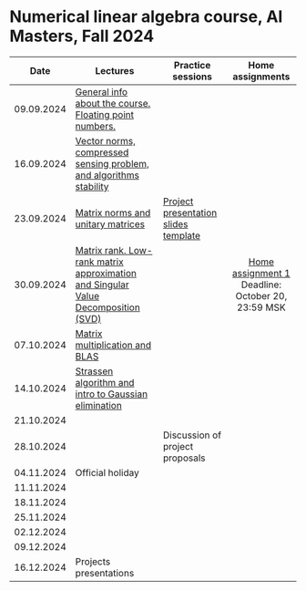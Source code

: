 # Numerical linear algebra course, AI Masters, Fall 2024

|Date| Lectures | Practice sessions | Home assignments|
|----|----|----| :----: |
| 09.09.2024 | [General info about the course.](./lectures/general_info.ipynb) [Floating point numbers.](./lectures/lecture1/lecture-1.ipynb) | | |
| 16.09.2024 | [Vector norms, compressed sensing problem, and algorithms stability](./lectures/lecture2/lecture2.ipynb) | |
| 23.09.2024 | [Matrix norms and unitary matrices](./lectures/lecture3/lecture3.ipynb) | [Project presentation slides template](https://docs.google.com/presentation/d/1N5g52k7jJiJTLqfpj24grYPfakga8KLvFLWpBCwzL6k/edit?usp=sharing) | 
| 30.09.2024 | [Matrix rank. Low-rank matrix approximation and Singular Value Decomposition (SVD)](./lectures/lecture4/lecture4.ipynb) | | [Home assignment 1](./hw/hw1.ipynb) <br> Deadline: October 20, 23:59 MSK | 
| 07.10.2024 | [Matrix multiplication and BLAS](./lectures/lecture5/lecture5.ipynb)  |  |
| 14.10.2024 | [Strassen algorithm and intro to Gaussian elimination](./lectures/lecture6/lecture6.ipynb) | | | 
| 21.10.2024 |  | | |
| 28.10.2024 |  | Discussion of project proposals |
| 04.11.2024 | Official holiday | | | 
| 11.11.2024 |  | | |
| 18.11.2024 |  | | | 
| 25.11.2024 |  | | |
| 02.12.2024 |  | | |
| 09.12.2024 | | | |
| 16.12.2024 | Projects presentations | | |

